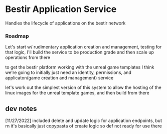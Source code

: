 # Bestir Application Service 

Handles the lifecycle of applications on the bestir network

### Roadmap 

Let's start w/ rudimentary application creation and management, testing for that logic, I'll build the service to be production grade and then scale up operations from there

to get the bestir platform working with the unreal game templates I think we're going to initially just need an identity, permissions, and applicaton(game creation and management) service

let's work out the simplest version of this system to allow the hosting of the linux images for the unreal template games, and then build from there

## dev notes

[11/27/2022] included delete and update logic for application endpoints, but rn it's basically just copypasta of create logic so def not ready for use there
